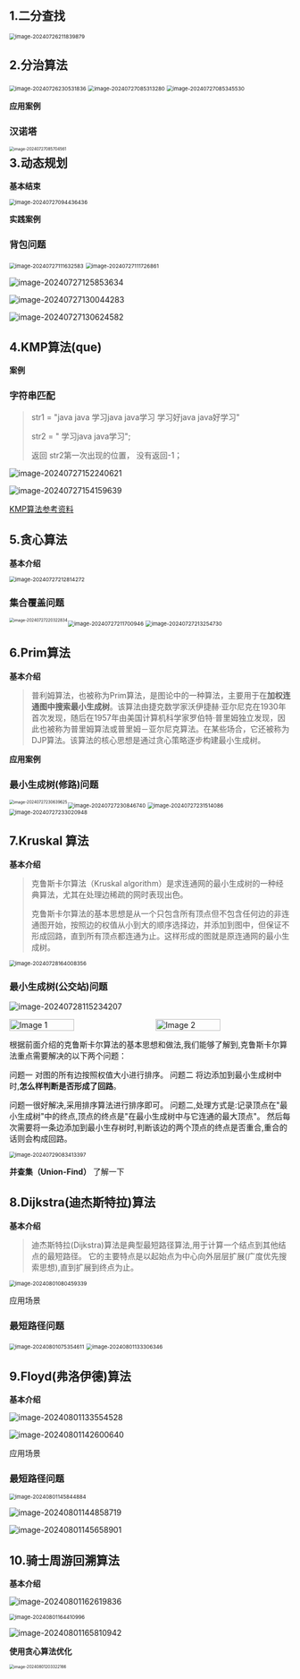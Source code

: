 ## 1.二分查找



<img src="assets/image-20240726211839879.png" alt="image-20240726211839879" style="zoom:67%;" />



## 2.分治算法



<img src="assets/image-20240726230531836.png" alt="image-20240726230531836" style="zoom:67%;" />

<img src="assets/image-20240727085313280.png" alt="image-20240727085313280" style="zoom:67%;" />

<img src="assets/image-20240727085345530.png" alt="image-20240727085345530" style="zoom:67%;" />

**应用案例**

### 汉诺塔

<img align=left src="assets/image-20240727085704561.png" alt="image-20240727085704561" style="zoom:50%;" />



## 3.动态规划

**基本结束**

<img src="assets/image-20240727094436436.png" alt="image-20240727094436436" style="zoom:67%;" />



**实践案例**

### 背包问题

<img src="assets/image-20240727111632583.png" alt="image-20240727111632583" style="zoom:67%;" />

<img src="assets/image-20240727111726861.png" alt="image-20240727111726861" style="zoom:67%;" />

![image-20240727125853634](assets/image-20240727125853634.png)

![image-20240727130044283](assets/image-20240727130044283.png)

![image-20240727130624582](assets/image-20240727130624582.png)



## 4.KMP算法(que)



**案例**

### 字符串匹配

>str1 = "java java 学习java java学习 学习好java java好学习"
>
>str2 = " 学习java java学习";
>
>返回 str2第一次出现的位置， 没有返回-1；

![image-20240727152240621](assets/image-20240727152240621.png)



![image-20240727154159639](assets/image-20240727154159639.png)

[KMP算法参考资料](https://www.cnblogs.com/zzuuoo666/p/9028287.html " kmp")





## 5.贪心算法

**基本介绍**

<img src="assets/image-20240727212814272.png" alt="image-20240727212814272" style="zoom:67%;" />



### 集合覆盖问题

<img src="assets/image-20240727211700946.png" alt="image-20240727211700946" style="zoom:67%;" />

<img src="assets/image-20240727213254730.png" alt="image-20240727213254730" style="zoom:67%;" />

<img align=left src="assets/image-20240727220322834.png" alt="image-20240727220322834" style="zoom: 50%;" />



## 6.Prim算法

**基本介绍**

>普利姆算法，也被称为Prim算法，是图论中的一种算法，主要用于在**加权连通图中搜索最小生成树**。该算法由捷克数学家沃伊捷赫·亚尔尼克在1930年首次发现，随后在1957年由美国计算机科学家罗伯特·普里姆独立发现，因此也被称为普里姆算法或普里姆－亚尔尼克算法。在某些场合，它还被称为DJP算法。该算法的核心思想是通过贪心策略逐步构建最小生成树。

**应用案例**

### 最小生成树(修路)问题

<img align=left src="assets/image-20240727230639625.png" alt="image-20240727230639625" style="zoom:50%;" />

<img src="assets/image-20240727230846740.png" alt="image-20240727230846740" style="zoom:67%;" />

<img src="assets/image-20240727231514086.png" alt="image-20240727231514086" style="zoom:67%;" />

<img src="assets/image-20240727233020948.png" alt="image-20240727233020948" style="zoom:67%;" />



## 7.Kruskal 算法

**基本介绍**

>克鲁斯卡尔算法（Kruskal algorithm）是求连通网的最小生成树的一种经典算法，尤其在处理边稀疏的网时表现出色。
>
>克鲁斯卡尔算法的基本思想是从一个只包含所有顶点但不包含任何边的非连通图开始，按照边的权值从小到大的顺序选择边，并添加到图中，但保证不形成回路，直到所有顶点都连通为止。这样形成的图就是原连通网的最小生成树。	

<img src="assets/image-20240728164008356.png" alt="image-20240728164008356" style="zoom:67%;" />

### 最小生成树(公交站)问题

![image-20240728115234207](assets/image-20240728115234207.png)


<div style="display: flex; justify-content: space-between;">  
  <img src="assets/image-20240729081427105.png" alt="Image 1" style="width:48%;">  
  <img src="assets/image-20240729081616768.png" alt="Image 2" style="width:48%;">  
</div>


根据前面介绍的克鲁斯卡尔算法的基本思想和做法,我们能够了解到,克鲁斯卡尔算法重点需要解决的以下两个问题：

问题一 对图的所有边按照权值大小进行排序。
问题二 将边添加到最小生成树中时,**怎么样判断是否形成了回路**。

问题一很好解决,采用排序算法进行排序即可。
问题二,处理方式是:记录顶点在"最小生成树"中的终点,顶点的终点是"在最小生成树中与它连通的最大顶点"。
然后每次需要将一条边添加到最小生存树时,判断该边的两个顶点的终点是否重合,重合的话则会构成回路。

 <img src="assets/image-20240729083413397.png" alt="image-20240729083413397" style="zoom:67%;" />



**并查集（Union-Find）** 了解一下



## 8.Dijkstra(迪杰斯特拉)算法

**基本介绍**

>迪杰斯特拉(Dijkstra)算法是典型最短路径算法,用于计算一个结点到其他结点的最短路径。
>它的主要特点是以起始点为中心向外层层扩展(广度优先搜索思想),直到扩展到终点为止。



<img src="assets/image-20240801080459339.png" alt="image-20240801080459339" style="zoom:67%;" />



应用场景

### 最短路径问题

<img src="assets/image-20240801075354611.png" alt="image-20240801075354611" style="zoom:67%;" />

<img src="assets/image-20240801133306346.png" alt="image-20240801133306346" style="zoom:67%;" />



## 9.Floyd(弗洛伊德)算法

**基本介绍**

![image-20240801133554528](assets/image-20240801133554528.png)



![image-20240801142600640](assets/image-20240801142600640.png)



应用场景

### 最短路径问题

<img src="assets/image-20240801145844884.png" alt="image-20240801145844884" style="zoom:67%;" />

![image-20240801144858719](assets/image-20240801144858719.png)

![image-20240801145658901](assets/image-20240801145658901.png)



## 10.骑士周游回溯算法

**基本介绍**

![image-20240801162619836](assets/image-20240801162619836.png)



<img src="assets/image-20240801164410996.png" alt="image-20240801164410996" style="zoom:67%;" />

![image-20240801165810942](assets/image-20240801165810942.png)



**使用贪心算法优化**

<img align=left src="assets/image-20240801203322166.png" alt="image-20240801203322166" style="zoom: 50%;" />


